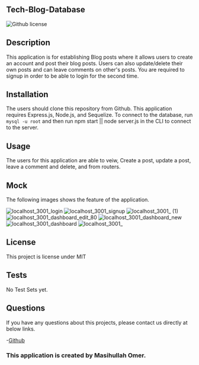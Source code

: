 ## Tech-Blog-Database

![Github license](https://img.shields.io/badge/license-MIT-brown.svg)

## Description

This application is for establishing Blog posts where it allows users to create an account and post their blog posts. Users can also update/delete their own posts and can leave comments on other's posts. You are required to signup in order to be able to login for the second time.

## Installation

The users should clone this repository from Github. This application requires Express.js, Node.js, and Sequelize. To connect to the database, run `mysql -u root` and then run npm start || node server.js in the CLI to connect to the server.

## Usage

The users for this application are able to veiw, Create a post, update a post, leave a comment and delete, and  from routers.

## Mock

The following images shows the feature of the application.

![localhost_3001_login](https://user-images.githubusercontent.com/111917255/235401521-21664b56-10a1-4278-9fbd-44b1996f2cef.png)
![localhost_3001_signup](https://user-images.githubusercontent.com/111917255/235401490-1992499e-e1fd-4597-85bf-86d9e843721e.png)
![localhost_3001_ (1)](https://user-images.githubusercontent.com/111917255/235401283-a9834f03-caaf-4523-bc16-c7568769b848.png)
![localhost_3001_dashboard_edit_80](https://user-images.githubusercontent.com/111917255/235401338-940a33e3-511b-4178-bfac-61a489cb51d0.png)
![localhost_3001_dashboard_new](https://user-images.githubusercontent.com/111917255/235401357-1d4318af-350d-4771-864f-7a7288a5e5e2.png)
![localhost_3001_dashboard](https://user-images.githubusercontent.com/111917255/235401380-83928c64-c29f-49a4-b918-fa447722e754.png)
![localhost_3001_](https://user-images.githubusercontent.com/111917255/235401537-a1b08819-ebab-428d-9535-21b11cbc7e45.png)













## License

This project is license under MIT

## Tests

No Test Sets yet.

## Questions

If you have any questions about this projects, please contact us directly at below links.

-[Github]('https://github.com/OmerMasih')


### This application is created by Masihullah Omer.

